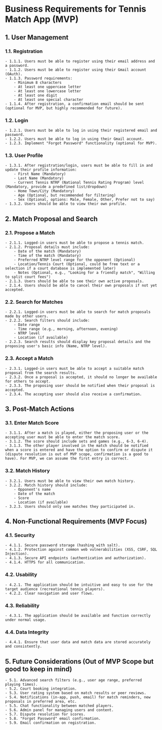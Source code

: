 # Business Requirements for Tennis Match App (MVP)

## 1. User Management

### 1.1. Registration
    - 1.1.1. Users must be able to register using their email address and a password.
    - 1.1.2. Users must be able to register using their Gmail account (OAuth).
    - 1.1.3. Password requirements:
        - Minimum 8 characters
        - At least one uppercase letter
        - At least one lowercase letter
        - At least one digit
        - At least one special character
    - 1.1.4. After registration, a confirmation email should be sent (optional for MVP, but highly recommended for future).

### 1.2. Login
    - 1.2.1. Users must be able to log in using their registered email and password.
    - 1.2.2. Users must be able to log in using their Gmail account.
    - 1.2.3. Implement "Forgot Password" functionality (optional for MVP).

### 1.3. User Profile
    - 1.3.1. After registration/login, users must be able to fill in and update their profile information:
        - First Name (Mandatory)
        - Last Name (Mandatory)
        - Current Tennis NTRP (National Tennis Rating Program) level (Mandatory, provide a predefined list/dropdown)
        - Home Town/City (Mandatory)
        - Age (Optional, but recommended for filtering)
        - Sex (Optional, options: Male, Female, Other, Prefer not to say)
    - 1.3.2. Users should be able to view their own profile.

## 2. Match Proposal and Search

### 2.1. Propose a Match
    - 2.1.1. Logged-in users must be able to propose a tennis match.
    - 2.1.2. Proposal details must include:
        - Date of the match (Mandatory)
        - Time of the match (Mandatory)
        - Preferred NTRP level range for the opponent (Optional)
        - Location/Tennis Court (Optional, could be free text or a selection if a court database is implemented later)
        - Notes (Optional, e.g., "Looking for a friendly match", "Willing to split court fees")
    - 2.1.3. Users should be able to see their own active proposals.
    - 2.1.4. Users should be able to cancel their own proposals if not yet accepted.

### 2.2. Search for Matches
    - 2.2.1. Logged-in users must be able to search for match proposals made by other users.
    - 2.2.2. Search filters should include:
        - Date range
        - Time range (e.g., morning, afternoon, evening)
        - NTRP level
        - Location (if available)
    - 2.2.3. Search results should display key proposal details and the proposing user's basic info (Name, NTRP level).

### 2.3. Accept a Match
    - 2.3.1. Logged-in users must be able to accept a suitable match proposal from the search results.
    - 2.3.2. Once a proposal is accepted, it should no longer be available for others to accept.
    - 2.3.3. The proposing user should be notified when their proposal is accepted.
    - 2.3.4. The accepting user should also receive a confirmation.

## 3. Post-Match Actions

### 3.1. Enter Match Score
    - 3.1.1. After a match is played, either the proposing user or the accepting user must be able to enter the match score.
    - 3.1.2. The score should include sets and games (e.g., 6-3, 6-4).
    - 3.1.3. The other player involved in the match should be notified when a score is entered and have the option to confirm or dispute it (dispute resolution is out of MVP scope, confirmation is a good to have). For MVP, we can assume the first entry is correct.

### 3.2. Match History
    - 3.2.1. Users must be able to view their own match history.
    - 3.2.2. Match history should include:
        - Opponent's name
        - Date of the match
        - Score
        - Location (if available)
    - 3.2.3. Users should only see matches they participated in.

## 4. Non-Functional Requirements (MVP Focus)

### 4.1. Security
    - 4.1.1. Secure password storage (hashing with salt).
    - 4.1.2. Protection against common web vulnerabilities (XSS, CSRF, SQL Injection).
    - 4.1.3. Secure API endpoints (authentication and authorization).
    - 4.1.4. HTTPS for all communication.

### 4.2. Usability
    - 4.2.1. The application should be intuitive and easy to use for the target audience (recreational tennis players).
    - 4.2.2. Clear navigation and user flows.

### 4.3. Reliability
    - 4.3.1. The application should be available and function correctly under normal usage.

### 4.4. Data Integrity
    - 4.4.1. Ensure that user data and match data are stored accurately and consistently.

## 5. Future Considerations (Out of MVP Scope but good to keep in mind)

    - 5.1. Advanced search filters (e.g., user age range, preferred playing times).
    - 5.2. Court booking integration.
    - 5.3. User rating system based on match results or peer reviews.
    - 5.4. Notifications (in-app, push, email) for match reminders, new proposals in preferred area, etc.
    - 5.5. Chat functionality between matched players.
    - 5.6. Admin panel for managing users and content.
    - 5.7. Dispute resolution for scores.
    - 5.8. "Forgot Password" email confirmation.
    - 5.9. Email confirmation on registration. 